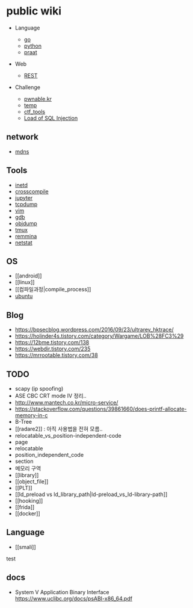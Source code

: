 # public wiki

* Language
    * [go](go.md)
    * [python](python.md)
    * [praat](praat.md)

* Web
    * [REST](REST.md)

* Challenge
    * [pwnable.kr](pwnable.kr.md)
    * [temp](temp.md)
    * [ctf_tools](ctf_tools.md)
    * [Load of SQL Injection](Load_of_Sql_injection.md)

## network
- [mdns](mdns.md)


## Tools 
- [inetd](inetd.md)
- [crosscompile](crosscompile.md)
- [jupyter](jupyter.md)
- [tcpdump](tcpdump.md)
- [vim](vim.md)
- [gdb](gdb.md)
- [objdump](objdump.md)
- [tmux](tmux.md)
- [remmina](remmina.md)
- [netstat](netstat.md)


## OS
- [[android]]
- [[linux]]
- [[컴파일과정|compile_process]]
- [ubuntu](ubuntu.md)

## Blog 
- <https://bpsecblog.wordpress.com/2016/09/23/ultrarev_hktrace/>
- <https://holinder4s.tistory.com/category/Wargame/LOB%28FC3%29>
- <https://12bme.tistory.com/138>
- <https://webdir.tistory.com/235>
- <https://mrrootable.tistory.com/38>

## TODO
- scapy (ip spoofing)
-  ASE CBC CRT mode IV 정리..
- <http://www.mantech.co.kr/micro-service/>
- <https://stackoverflow.com/questions/39861660/does-printf-allocate-memory-in-c>
- B-Tree
- [[radare2]]  :  아직 사용법을 전혀 모름.. 
- relocatable_vs_position-independent-code
- page
- relocatable
- position_independent_code
- section 
- 메모리 구역
- [[library]]
- [[object_file]]
- [[PLT]]
- [[ld_preload vs ld_library_path|ld-preload_vs_ld-library-path]]
- [[hooking]]
- [[frida]]
- [[docker]]

## Language
- [[smali]]


test


## docs 
- System V Application Binary Interface <https://www.uclibc.org/docs/psABI-x86_64.pdf>

